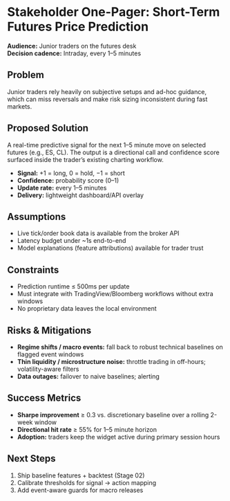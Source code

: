 # Stakeholder One-Pager: Short-Term Futures Price Prediction

**Audience:** Junior traders on the futures desk  
**Decision cadence:** Intraday, every 1–5 minutes  

## Problem
Junior traders rely heavily on subjective setups and ad-hoc guidance, which can miss reversals and make risk sizing inconsistent during fast markets.

## Proposed Solution
A real-time predictive signal for the next 1–5 minute move on selected futures (e.g., ES, CL). The output is a directional call and confidence score surfaced inside the trader’s existing charting workflow.

- **Signal:** +1 = long, 0 = hold, −1 = short  
- **Confidence:** probability score (0–1)  
- **Update rate:** every 1–5 minutes  
- **Delivery:** lightweight dashboard/API overlay

## Assumptions
- Live tick/order book data is available from the broker API  
- Latency budget under ~1s end-to-end  
- Model explanations (feature attributions) available for trader trust

## Constraints
- Prediction runtime ≤ 500ms per update  
- Must integrate with TradingView/Bloomberg workflows without extra windows  
- No proprietary data leaves the local environment

## Risks & Mitigations
- **Regime shifts / macro events:** fall back to robust technical baselines on flagged event windows  
- **Thin liquidity / microstructure noise:** throttle trading in off-hours; volatility-aware filters  
- **Data outages:** failover to naive baselines; alerting

## Success Metrics
- **Sharpe improvement** ≥ 0.3 vs. discretionary baseline over a rolling 2-week window  
- **Directional hit rate** ≥ 55% for 1–5 minute horizon  
- **Adoption:** traders keep the widget active during primary session hours

## Next Steps
1. Ship baseline features + backtest (Stage 02)  
2. Calibrate thresholds for signal → action mapping  
3. Add event-aware guards for macro releases
